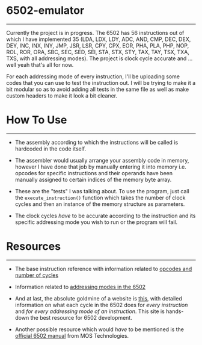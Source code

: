 # 6502-emulator
_____________________________________

Currently the project is in progress. The 6502 has 56 instructions out of which I have implemented 35 (LDA, LDX, LDY, ADC, AND, CMP, DEC, DEX, DEY, INC, INX, INY, JMP, JSR, LSR, CPY, CPX, EOR, PHA, PLA, PHP, NOP, ROL, ROR, ORA, SBC, SEC, SED, SEI, STA, STX, STY, TAX, TAY, TSX, TXA, TXS, with all addressing modes). The project is clock cycle accurate and ... well yeah that's all for now. 

For each addressing mode of every instruction, I'll be uploading some codes that you can use to test the instruction out. I will be trying to make it a bit modular so as to avoid adding all tests in the same file as well as make custom headers to make it look a bit cleaner. 


# How To Use
__________________________________

- The assembly according to which the instructions will be called is hardcoded in the code itself. 
- The assembler would usually arrange your assembly code in memory, however I have done that job by manually entering it into memory i.e. opcodes for specific instructions and their operands have been manually assigned to certain indices of the memory byte array. 

- These are the "tests" I was talking about. To use the program, just call the `execute_instruction()` function which takes the number of clock cycles and then an instance of the memory structure as parameters. 

- The clock cycles _have_ to be accurate according to the instruction and its specific addressing mode you wish to run or the program will fail.


# Resources
_________________________________________________
- The base instruction reference with information related to [opcodes and number of cycles](http://www.obelisk.me.uk/6502/reference.html)

- Information related to [addressing modes in the 6502](http://www.emulator101.com/6502-addressing-modes.html) 

- And at last, the absolute goldmine of a website is [this](https://nesdev.com/6502_cpu.txt), with detailed information on what each cycle in the 6502 does for _every instruction_ and _for every addressing mode of an instruction_. This site is hands-down the best resource for 6502 development.

- Another possible resource which would _have_ to be mentioned is the [official 6502 manual](https://archive.org/details/mos_microcomputers_programming_manual/mode/2up) from MOS Technologies. 